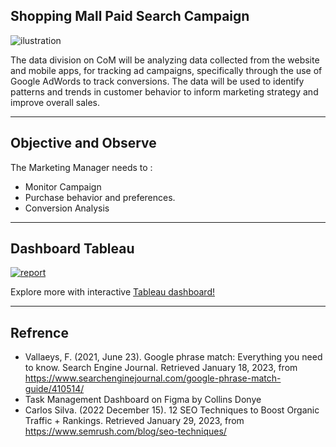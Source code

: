 ## Shopping Mall Paid Search Campaign
![ilustration](https://miro.medium.com/v2/resize:fit:4800/format:webp/1*OtyeQiRYQOHWzjYSRGjTJQ.jpeg)

The data division on CoM will be analyzing data collected from the website and mobile apps, for tracking ad campaigns, specifically through the use of Google AdWords to track conversions. The data will be used to identify patterns and trends in customer behavior to inform marketing strategy and improve overall sales.

---

## Objective and Observe
The Marketing Manager needs to :
- Monitor Campaign
- Purchase behavior and preferences.
- Conversion Analysis
---
## Dashboard Tableau
[![report](https:&#47;&#47;public.tableau.com&#47;static&#47;images&#47;Co&#47;CoMMallPaidSearchCampaignDataset&#47;DashboardOverview&#47;1_rss.png)](https://public.tableau.com/app/profile/nicodemusnaisau/viz/CoMMallPaidSearchCampaignDataset/DashboardOverview)

Explore more with interactive [Tableau dashboard!](https://public.tableau.com/app/profile/nicodemusnaisau/viz/CoMMallPaidSearchCampaignDataset/DashboardOverview)

---

## Refrence
- Vallaeys, F. (2021, June 23). Google phrase match: Everything you need to know. Search Engine Journal. Retrieved January 18, 2023, from https://www.searchenginejournal.com/google-phrase-match-guide/410514/
- Task Management Dashboard on Figma by Collins Donye
- Carlos Silva. (2022 December 15). 12 SEO Techniques to Boost Organic Traffic + Rankings. Retrieved January 29, 2023, from https://www.semrush.com/blog/seo-techniques/
